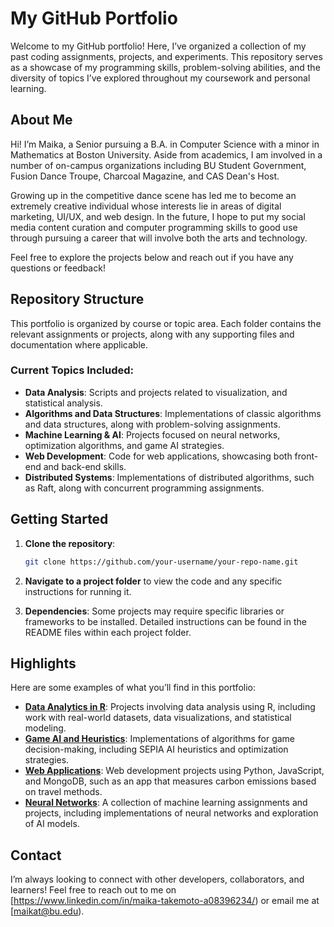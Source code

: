 # My GitHub Portfolio

Welcome to my GitHub portfolio! Here, I’ve organized a collection of my past coding assignments, projects, and experiments. This repository serves as a showcase of my programming skills, problem-solving abilities, and the diversity of topics I’ve explored throughout my coursework and personal learning.

## About Me

Hi! I’m Maika, a Senior pursuing a B.A. in Computer Science with a minor in Mathematics at Boston University. Aside from academics, I am involved in a number of on-campus organizations including BU Student Government, Fusion Dance Troupe, Charcoal Magazine, and CAS Dean's Host. 

Growing up in the competitive dance scene has led me to become an extremely creative individual whose interests lie in areas of digital marketing, UI/UX, and web design. In the future, I hope to put my social media content curation and computer programming skills to good use through pursuing a career that will involve both the arts and technology.

Feel free to explore the projects below and reach out if you have any questions or feedback!

## Repository Structure

This portfolio is organized by course or topic area. Each folder contains the relevant assignments or projects, along with any supporting files and documentation where applicable.

### Current Topics Included:
- **Data Analysis**: Scripts and projects related to visualization, and statistical analysis.
- **Algorithms and Data Structures**: Implementations of classic algorithms and data structures, along with problem-solving assignments.
- **Machine Learning & AI**: Projects focused on neural networks, optimization algorithms, and game AI strategies.
- **Web Development**: Code for web applications, showcasing both front-end and back-end skills.
- **Distributed Systems**: Implementations of distributed algorithms, such as Raft, along with concurrent programming assignments.

## Getting Started

1. **Clone the repository**:
   ```bash
   git clone https://github.com/your-username/your-repo-name.git
   ```
2. **Navigate to a project folder** to view the code and any specific instructions for running it.

3. **Dependencies**: Some projects may require specific libraries or frameworks to be installed. Detailed instructions can be found in the README files within each project folder.

## Highlights

Here are some examples of what you’ll find in this portfolio:

- **[Data Analytics in R](link-to-folder)**: Projects involving data analysis using R, including work with real-world datasets, data visualizations, and statistical modeling.
- **[Game AI and Heuristics](link-to-folder)**: Implementations of algorithms for game decision-making, including SEPIA AI heuristics and optimization strategies.
- **[Web Applications](link-to-folder)**: Web development projects using Python, JavaScript, and MongoDB, such as an app that measures carbon emissions based on travel methods.
- **[Neural Networks](link-to-folder)**: A collection of machine learning assignments and projects, including implementations of neural networks and exploration of AI models.

## Contact

I’m always looking to connect with other developers, collaborators, and learners! Feel free to reach out to me on [https://www.linkedin.com/in/maika-takemoto-a08396234/) or email me at [maikat@bu.edu).
